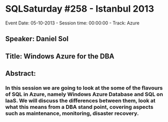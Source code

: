 # SQLSaturday #258 - Istanbul 2013
Event Date: 05-10-2013 - Session time: 00:00:00 - Track: Azure
## Speaker: Daniel Sol
## Title: Windows Azure for the DBA
## Abstract:
### In this session we are going to look at the some of the flavours of SQL in Azure, namely Windows Azure Database and SQL on IaaS. We will discuss the differences between them, look at what this means from a DBA stand point, covering aspects such as maintenance, monitoring, disaster recovery.
